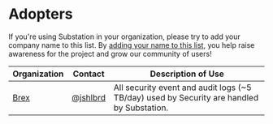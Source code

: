 # Adopters

If you're using Substation in your organization, please try to add your company name to this list. By [adding your name to this list](https://github.com/brexhq/substation/issues/new?assignees=&labels=&projects=&template=adopters.yaml&title=%5Borganization%5D+has+adopted+Substation%21), you help raise awareness for the project and grow our community of users!

| Organization | Contact | Description of Use |
|--------------|---------|--------------------|
| [Brex](https://www.brex.com) | [@jshlbrd](https://github.com/jshlbrd) | All security event and audit logs (~5 TB/day) used by Security are handled by Substation. |
